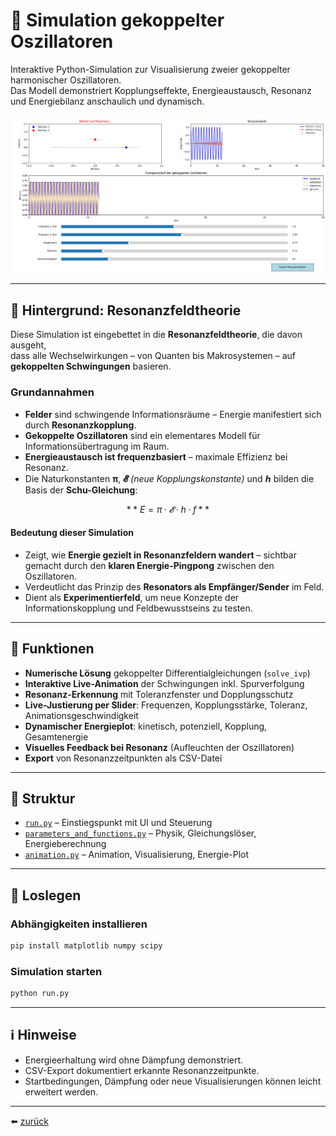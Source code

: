 # 🧪 Simulation gekoppelter Oszillatoren

Interaktive Python-Simulation zur Visualisierung zweier gekoppelter harmonischer Oszillatoren.  
Das Modell demonstriert Kopplungseffekte, Energieaustausch, Resonanz und Energiebilanz anschaulich und dynamisch.

<p align="center">
  <img src="screenshot.png" alt="Atommodell" width="800"/>
</p>

---

## 🧠 Hintergrund: Resonanzfeldtheorie

Diese Simulation ist eingebettet in die **Resonanzfeldtheorie**, die davon ausgeht,  
dass alle Wechselwirkungen – von Quanten bis Makrosystemen – auf **gekoppelten Schwingungen** basieren.

### Grundannahmen

- **Felder** sind schwingende Informationsräume – Energie manifestiert sich durch **Resonanzkopplung**.
- **Gekoppelte Oszillatoren** sind ein elementares Modell für Informationsübertragung im Raum.
- **Energieaustausch ist frequenzbasiert** – maximale Effizienz bei Resonanz.
- Die Naturkonstanten **π**, **𝓔** *(neue Kopplungskonstante)* und **ℎ** bilden die Basis der **Schu-Gleichung**:

$$
**E = π · 𝓔 · h · f**
$$

#### Bedeutung dieser Simulation

- Zeigt, wie **Energie gezielt in Resonanzfeldern wandert** – sichtbar gemacht durch den **klaren Energie-Pingpong** zwischen den Oszillatoren.
- Verdeutlicht das Prinzip des **Resonators als Empfänger/Sender** im Feld.
- Dient als **Experimentierfeld**, um neue Konzepte der Informationskopplung und Feldbewusstseins zu testen.

---

## 🔧 Funktionen

* **Numerische Lösung** gekoppelter Differentialgleichungen (`solve_ivp`)
* **Interaktive Live-Animation** der Schwingungen inkl. Spurverfolgung
* **Resonanz-Erkennung** mit Toleranzfenster und Dopplungsschutz
* **Live-Justierung per Slider**: Frequenzen, Kopplungsstärke, Toleranz, Animationsgeschwindigkeit
* **Dynamischer Energieplot**: kinetisch, potenziell, Kopplung, Gesamtenergie
* **Visuelles Feedback bei Resonanz** (Aufleuchten der Oszillatoren)
* **Export** von Resonanzzeitpunkten als CSV-Datei

---

## 🧩 Struktur

* [`run.py`](run.py) – Einstiegspunkt mit UI und Steuerung
* [`parameters_and_functions.py`](parameters_and_functions.py) – Physik, Gleichungslöser, Energieberechnung
* [`animation.py`](animation.py) – Animation, Visualisierung, Energie-Plot

---

## 🚀 Loslegen

### Abhängigkeiten installieren

```bash
pip install matplotlib numpy scipy
```

### Simulation starten

```bash
python run.py
```

---

## ℹ️ Hinweise

* Energieerhaltung wird ohne Dämpfung demonstriert.
* CSV-Export dokumentiert erkannte Resonanzzeitpunkte.
* Startbedingungen, Dämpfung oder neue Visualisierungen können leicht erweitert werden.

---

⬅️ [zurück](../README.md)
